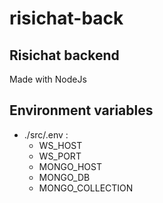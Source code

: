 # risichat-back
## Risichat backend

Made with NodeJs

## Environment variables
- ./src/.env :
    - WS_HOST
    - WS_PORT
    - MONGO_HOST
    - MONGO_DB
    - MONGO_COLLECTION